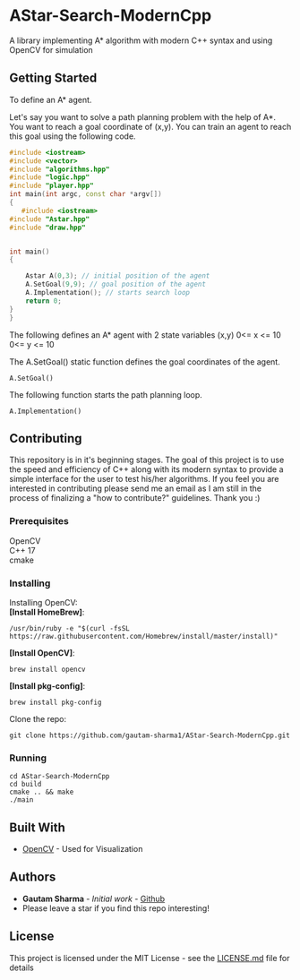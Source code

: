 # AStar-Search-ModernCpp

A library implementing A* algorithm with modern C++ syntax and using OpenCV for simulation

## Getting Started
To define an A* agent.

Let's say you want to solve a path planning problem with the help of A*. You want to reach a goal coordinate of (x,y). You can train an agent to reach this goal using the following code. 
```cpp
#include <iostream>
#include <vector>
#include "algorithms.hpp"
#include "logic.hpp"
#include "player.hpp"
int main(int argc, const char *argv[])
{
   #include <iostream>
#include "Astar.hpp"
#include "draw.hpp"


int main()
{   

    Astar A(0,3); // initial position of the agent
    A.SetGoal(9,9); // goal position of the agent
    A.Implementation(); // starts search loop
    return 0;
}
}

```
The following defines an A* agent with 2 state variables (x,y)
0<= x <= 10 <br/>
0<= y <= 10 <br/>


The A.SetGoal() static function defines the goal coordinates of the agent.

```
A.SetGoal()
```
The following function starts the path planning loop. <br/>

```
A.Implementation()
```


## Contributing
This repository is in it's beginning stages. The goal of this project is to use the speed and efficiency of C++ along with its modern syntax to provide a simple interface for the user to test his/her algorithms. If you feel you are interested in contributing please send me an email as I am still in the process of finalizing a "how to contribute?" guidelines. Thank you :)

### Prerequisites
OpenCV <br/>
C++ 17 <br/>
cmake <br/>

### Installing
Installing OpenCV: <br/>
**[Install HomeBrew]**:
```
/usr/bin/ruby -e "$(curl -fsSL https://raw.githubusercontent.com/Homebrew/install/master/install)"
```
**[Install OpenCV]**: <br/>
```
brew install opencv
```

**[Install pkg-config]**:<br/>
```
brew install pkg-config
```
Clone the repo:
```
git clone https://github.com/gautam-sharma1/AStar-Search-ModernCpp.git

```
### Running
```
cd AStar-Search-ModernCpp
cd build
cmake .. && make
./main
```



## Built With

* [OpenCV](https://docs.opencv.org/3.4/) - Used for Visualization


## Authors

* **Gautam Sharma** - *Initial work* - [Github](https://github.com/gautam-sharma1)
* Please leave a star if you find this repo interesting!


## License

This project is licensed under the MIT License - see the [LICENSE.md](LICENSE.md) file for details




